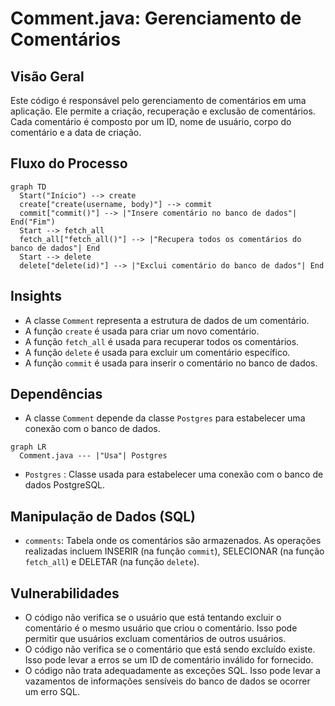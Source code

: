 # Comment.java: Gerenciamento de Comentários

## Visão Geral
Este código é responsável pelo gerenciamento de comentários em uma aplicação. Ele permite a criação, recuperação e exclusão de comentários. Cada comentário é composto por um ID, nome de usuário, corpo do comentário e a data de criação.

## Fluxo do Processo
```mermaid
graph TD
  Start("Início") --> create
  create["create(username, body)"] --> commit
  commit["commit()"] --> |"Insere comentário no banco de dados"| End("Fim")
  Start --> fetch_all
  fetch_all["fetch_all()"] --> |"Recupera todos os comentários do banco de dados"| End
  Start --> delete
  delete["delete(id)"] --> |"Exclui comentário do banco de dados"| End
```

## Insights
- A classe `Comment` representa a estrutura de dados de um comentário.
- A função `create` é usada para criar um novo comentário.
- A função `fetch_all` é usada para recuperar todos os comentários.
- A função `delete` é usada para excluir um comentário específico.
- A função `commit` é usada para inserir o comentário no banco de dados.

## Dependências
- A classe `Comment` depende da classe `Postgres` para estabelecer uma conexão com o banco de dados.

```mermaid
graph LR
  Comment.java --- |"Usa"| Postgres
```

- `Postgres` : Classe usada para estabelecer uma conexão com o banco de dados PostgreSQL.

## Manipulação de Dados (SQL)
- `comments`: Tabela onde os comentários são armazenados. As operações realizadas incluem INSERIR (na função `commit`), SELECIONAR (na função `fetch_all`) e DELETAR (na função `delete`).

## Vulnerabilidades
- O código não verifica se o usuário que está tentando excluir o comentário é o mesmo usuário que criou o comentário. Isso pode permitir que usuários excluam comentários de outros usuários.
- O código não verifica se o comentário que está sendo excluído existe. Isso pode levar a erros se um ID de comentário inválido for fornecido.
- O código não trata adequadamente as exceções SQL. Isso pode levar a vazamentos de informações sensíveis do banco de dados se ocorrer um erro SQL.
